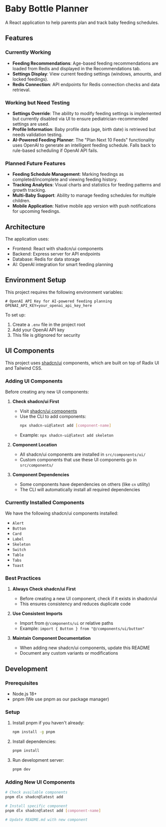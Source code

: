 # Baby Bottle Planner

A React application to help parents plan and track baby feeding schedules.

## Features

### Currently Working
- **Feeding Recommendations**: Age-based feeding recommendations are loaded from Redis and displayed in the Recommendations tab.
- **Settings Display**: View current feeding settings (windows, amounts, and locked feedings).
- **Redis Connection**: API endpoints for Redis connection checks and data retrieval.

### Working but Need Testing
- **Settings Override**: The ability to modify feeding settings is implemented but currently disabled via UI to ensure pediatrician-recommended settings are used.
- **Profile Information**: Baby profile data (age, birth date) is retrieved but needs validation testing.
- **AI-Powered Feeding Planner**: The "Plan Next 10 Feeds" functionality uses OpenAI to generate an intelligent feeding schedule. Falls back to rule-based scheduling if OpenAI API fails.

### Planned Future Features
- **Feeding Schedule Management**: Marking feedings as completed/incomplete and viewing feeding history.
- **Tracking Analytics**: Visual charts and statistics for feeding patterns and growth tracking.
- **Multi-Baby Support**: Ability to manage feeding schedules for multiple children.
- **Mobile Application**: Native mobile app version with push notifications for upcoming feedings.

## Architecture

The application uses:
- Frontend: React with shadcn/ui components
- Backend: Express server for API endpoints
- Database: Redis for data storage
- AI: OpenAI integration for smart feeding planning

## Environment Setup

This project requires the following environment variables:

```
# OpenAI API Key for AI-powered feeding planning
OPENAI_API_KEY=your_openai_api_key_here
```

To set up:
1. Create a `.env` file in the project root
2. Add your OpenAI API key
3. This file is gitignored for security

## UI Components

This project uses [shadcn/ui](https://ui.shadcn.com/) components, which are built on top of Radix UI and Tailwind CSS.

### Adding UI Components

Before creating any new UI components:

1. **Check shadcn/ui First**
   - Visit [shadcn/ui components](https://ui.shadcn.com/docs/components)
   - Use the CLI to add components:
     ```bash
     npx shadcn-ui@latest add [component-name]
     ```
   - Example: `npx shadcn-ui@latest add skeleton`

2. **Component Location**
   - All shadcn/ui components are installed in `src/components/ui/`
   - Custom components that use these UI components go in `src/components/`

3. **Component Dependencies**
   - Some components have dependencies on others (like `cn` utility)
   - The CLI will automatically install all required dependencies

### Currently Installed Components

We have the following shadcn/ui components installed:

- `Alert`
- `Button`
- `Card`
- `Label`
- `Skeleton`
- `Switch`
- `Table`
- `Tabs`
- `Toast`

### Best Practices

1. **Always Check shadcn/ui First**
   - Before creating a new UI component, check if it exists in shadcn/ui
   - This ensures consistency and reduces duplicate code

2. **Use Consistent Imports**
   - Import from `@/components/ui` or relative paths
   - Example: `import { Button } from "@/components/ui/button"`

3. **Maintain Component Documentation**
   - When adding new shadcn/ui components, update this README
   - Document any custom variants or modifications

## Development

### Prerequisites

- Node.js 18+
- pnpm (We use pnpm as our package manager)

### Setup

1. Install pnpm if you haven't already:
   ```bash
   npm install -g pnpm
   ```

2. Install dependencies:
   ```bash
   pnpm install
   ```

3. Run development server:
   ```bash
   pnpm dev
   ```

### Adding New UI Components

```bash
# Check available components
pnpm dlx shadcn@latest add

# Install specific component
pnpm dlx shadcn@latest add [component-name]

# Update README.md with new component
``` 